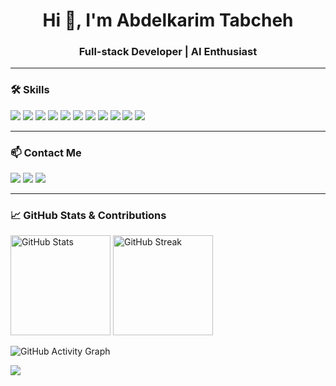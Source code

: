 <h1 align="center">Hi 👋, I'm Abdelkarim Tabcheh</h1>
<h3 align="center">Full-stack Developer | AI Enthusiast</h3>

---

### 🛠️ Skills

<p align="left">
  <img src="https://img.shields.io/badge/JavaScript-F7DF1E?style=for-the-badge&logo=javascript&logoColor=black" />
  <img src="https://img.shields.io/badge/React-20232a?style=for-the-badge&logo=react&logoColor=61dafb" />
  <img src="https://img.shields.io/badge/Node.js-339933?style=for-the-badge&logo=nodedotjs&logoColor=white" />
  <img src="https://img.shields.io/badge/Next.js-000000?style=for-the-badge&logo=next.js&logoColor=white" />
  <img src="https://img.shields.io/badge/React_Native-20232A?style=for-the-badge&logo=react&logoColor=61DAFB" />
  <img src="https://img.shields.io/badge/Flutter-02569B?style=for-the-badge&logo=flutter&logoColor=white" />
  <img src="https://img.shields.io/badge/C-00599C?style=for-the-badge&logo=c&logoColor=white" />
  <img src="https://img.shields.io/badge/C++-00599C?style=for-the-badge&logo=cplusplus&logoColor=white" />
  <img src="https://img.shields.io/badge/Python-3670A0?style=for-the-badge&logo=python&logoColor=white" />
  <img src="https://img.shields.io/badge/MongoDB-4EA94B?style=for-the-badge&logo=mongodb&logoColor=white" />
  <img src="https://img.shields.io/badge/Git-F05032?style=for-the-badge&logo=git&logoColor=white" />
</p>

---

### 📫 Contact Me

<p align="left">
  <a href="mailto:abdelkarim.tabche@gmail.com"><img src="https://img.shields.io/badge/email-D14836?style=for-the-badge&logo=gmail&logoColor=white" /></a>
  <a href="https://www.linkedin.com/in/abdelkarim-tabcheh/"><img src="https://img.shields.io/badge/linkedin-0A66C2?style=for-the-badge&logo=linkedin&logoColor=white" /></a>
  <a href="https://github.com/abdelkarimTabcheh"><img src="https://img.shields.io/badge/github-181717?style=for-the-badge&logo=github&logoColor=white" /></a>
</p>

---

### 📈 GitHub Stats & Contributions

<p align="left">
  <img src="https://github-readme-stats.vercel.app/api?username=abdelkarimTabcheh&show_icons=true&theme=tokyonight" alt="GitHub Stats" height="160"/>
  <img src="https://github-readme-streak-stats.herokuapp.com/?user=abdelkarimTabcheh&theme=tokyonight" alt="GitHub Streak" height="160"/>
</p>

<p align="left">
  <img src="https://github-readme-activity-graph.cyclic.app/graph?username=abdelkarimTabcheh&theme=tokyo-night" alt="GitHub Activity Graph" />
</p>

<p align="left">
  <img src="https://github-profile-summary-cards.vercel.app/api/cards/profile-details?username=abdelkarimTabcheh&theme=tokyonight" />
</p>
